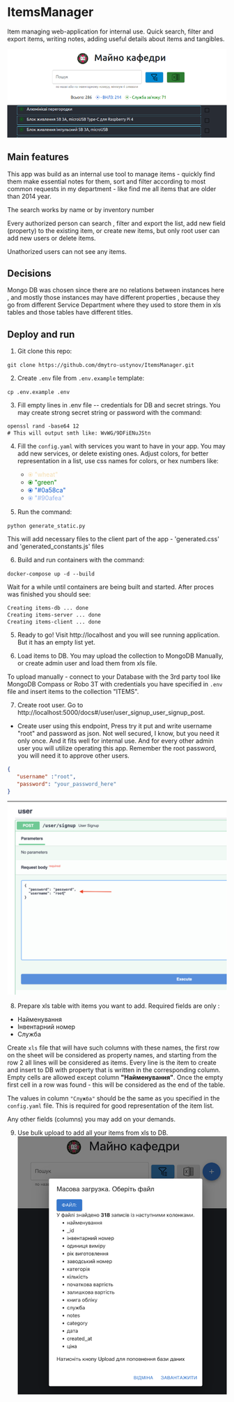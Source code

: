 # ItemsManager

Item managing web-application for internal use. Quick search, filter and export items, writing notes, adding useful details about items and tangibles.  

![img.png](images/img.png)

## Main features

This app was build as an internal use tool to manage items - quickly find them make essential notes for them, sort and filter according to most common requests in my department - like find me all items that are older than 2014 year.

The search works by name or by inventory number

Every authorized person can search , filter and export the list, add new field (property) to the existing item, or create new items, but only root user can add new users or delete items.

Unathorized users can not see any items.

## Decisions

Mongo DB was chosen since there are no relations between instances here , and mostly those instances may have different properties , because they go from different Service Department where they used to store them in xls tables and those tables have different titles.

## Deploy and run

1. Git clone this repo:
   
 ```git clone https://github.com/dmytro-ustynov/ItemsManager.git``` 
 
 
2. Create `.env` file from `.env.example` template:

 ```cp .env.example .env```
 

3. Fill empty lines in .env file -- credentials for DB and secret strings. You may create strong secret string or password with the  command:

```
openssl rand -base64 12 
# This will output smth like: WvWG/9DFiENuJStn 
```

4. Fill the `config.yaml` with  services you want to have in your app. You may add new services, or delete existing ones. Adjust colors, for better representation in a list, use css names for colors, or hex  numbers like:

   * <span style="color:wheat;"> ⦿ "wheat"</span>
   * <span style="color:green;"> ⦿  "green"</span>
   * <span style="color:#0a58ca;"> ⦿ "#0a58ca"</span>
   * <span style="color:#90afea;"> ⦿ "#90afea"</span>
    
    
6. Run the command:

`python generate_static.py`

This will add necessary files to the client part of the app - 'generated.css' and 'generated_constants.js' files

6. Build and run containers with the command:

`docker-compose up -d --build`

Wait for a while until containers are being built and started.
After proces was finished you should see:
```
Creating items-db ... done
Creating items-server ... done
Creating items-client ... done
```

5. Ready to go! Visit http://localhost and you will see running application. But it has an empty list yet.


6. Load items to DB. You may upload the collection to MongoDB Manually, or create admin user and load them from xls file.

To upload manually - connect to your Database with the 3rd party tool like MongoDB Compass or Robo 3T with credentials you have specified in `.env` file and insert items to the collection "ITEMS".

7. Create root user. Go to http://localhost:5000/docs#/user/user_signup_user_signup_post. 
 - Create user using this endpoint, Press try it put and write username "root" and password as json. Not well secured, I know, but you need it only once. And it fits well for internal use. And for every other admin user you will utilize operating this app. Remember the root password, you will need it to approve other users.
```json
{
   "username" :"root", 
   "password": "your_password_here"
}
 ``` 
   ![img3.png](images/img3.png)

8. Prepare xls table with items you want to add.
Required fields are only :
- Найменування
- Інвентарний номер
- Служба

Create `xls` file that will have such columns with these names, the first row on the sheet will be considered as property names, and starting from the row 2 all lines will be considered as items. Every line is the item to create and insert to DB with property that is written in the corresponding column. Empty cells are allowed except column **"Найменування"**. Once the empty first cell in a row was found - this will be considered as the end of the table.

The values in column `"Служба"` should be the same as you specified in the `config.yaml` file. This is required for good representation of the item list.

Any other fields (columns) you may add on your demands.

9. Use bulk upload to add all your items from xls to DB.
![img2.png](images/img2.png)
